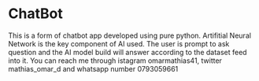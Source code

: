# ChatBot
This is a form of chatbot app developed using pure python. Artifitial Neural Network is the key component of AI used.
The user is prompt to ask question and the AI model build will answer according to the dataset feed into it.
You can reach me through istagram omarmathias41, twitter mathias_omar_d and whatsapp number 0793059661
